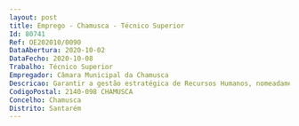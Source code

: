```yaml
--- 
layout: post
title: Emprego - Chamusca - Técnico Superior
Id: 80741
Ref: OE202010/0090
DataAbertura: 2020-10-02
DataFecho: 2020-10-08
Trabalho: Técnico Superior
Empregador: Câmara Municipal da Chamusca
Descricao: Garantir a gestão estratégica de Recursos Humanos, nomeadamente no que respeita a   Planeamento   Recrutamento   Formação, capacitação    Saúde, segurança e bem estar no trabalho   Motivação   Gestão de sistemas de informação   Participação e acesso à informação   Comunicação interna   Avaliação de desempenho   Desenvolvimento e gestão de carreira   Desempenho organizacional.
CodigoPostal: 2140-098 CHAMUSCA
Concelho: Chamusca
Distrito: Santarém
--- 
```

